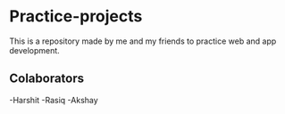 # Practice-projects

This is a repository made by me and my friends to practice web and app development.

## Colaborators

-Harshit
-Rasiq
-Akshay


